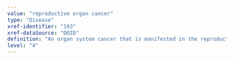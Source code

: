 ```yaml
---
value: "reproductive organ cancer"
type: "Disease"
xref-identifier: "193"
xref-dataSource: "DOID"
definition: "An organ system cancer that is manifested in the reproductive organs."
level: "4"
---
```

